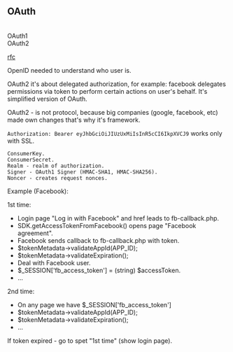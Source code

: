 OAuth
-
<br>OAuth1
<br>OAuth2

[rfc](https://tools.ietf.org/html/rfc6749)

OpenID needed to understand who user is.

OAuth2 it's about delegated authorization, for example:
facebook delegates permissions via token to perform certain actions on user's behalf.
It's simplified version of OAuth.

OAuth2 - is not protocol, because big companies (google, facebook, etc) made own changes that's why it's framework.

`Authorization: Bearer eyJhbGciOiJIUzUxMiIsInR5cCI6IkpXVCJ9` works only with SSL.

````
ConsumerKey.
ConsumerSecret.
Realm - realm of authorization.
Signer - OAuth1 Signer (HMAC-SHA1, HMAC-SHA256).
Noncer - creates request nonces.
````

Example (Facebook):

1st time:
  * Login page "Log in with Facebook" and href leads to fb-callback.php.
  * SDK.getAccessTokenFromFacebook() opens page "Facebook agreement".
  * Facebook sends callback to fb-callback.php with token.
  * $tokenMetadata->validateAppId(APP_ID);
  * $tokenMetadata->validateExpiration();
  * Deal with Facebook user.
  * $_SESSION['fb_access_token'] = (string) $accessToken.
  * ...

2nd time:
  * On any page we have $_SESSION['fb_access_token']
  * $tokenMetadata->validateAppId(APP_ID);
  * $tokenMetadata->validateExpiration();
  * ...

If token expired - go to spet "1st time" (show login page).
